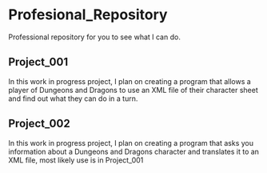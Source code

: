# Profesional_Repository
Professional repository for you to see what I can do.

## Project_001
  In this work in progress project, I plan on creating a program that allows a player of Dungeons and Dragons to use an XML file of their character sheet and find out what they can do in a turn.
  
## Project_002
  In this work in progress project, I plan on creating a program that asks you information about a Dungeons and Dragons character and translates it to an XML file, most likely use is in Project_001
